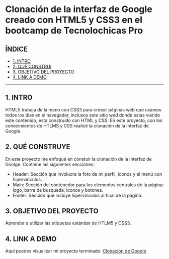 # Clonación de la interfaz de Google creado con HTML5 y CSS3 en el bootcamp de Tecnolochicas Pro

## **ÍNDICE**

* [1. INTRO](https://github.com/YehimiN/Clonacion.Google/blob/main/README.md#1-intro)
* [2. QUÉ CONSTRUI](https://github.com/YehimiN/Clonacion.Google/blob/main/README.md#2-qu%C3%A9-construye)
* [3. OBJETIVO DEL PROYECTO](https://github.com/YehimiN/Clonacion.Google/blob/main/README.md#3-objetivo-del-proyecto)
* [4. LINK A DEMO](https://github.com/YehimiN/Clonacion.Google/blob/main/README.md#4-link-a-demo)

****
## 1. INTRO
HTML5 trabaja de la mano con CSS3 para creear páginas web que usamos todos los días en el navegador, inclusos este sitio wed donde estas viendo este contenido, esta construido con HTML y CSS.
En este proyecto, con los conocimientos de HTLMS y CSS realicé la clonación de la interfaz de Google.

## 2. QUÉ CONSTRUYE 
En este proyecto me enfoqué en constuir la clonación de la interfaz de Goolge.
Contiene las siguientes secciónes:
* Header: Sección que involucra la foto de mi perfil, iconos y el menú con hipervínculos.
* Main: Sección del contenedor para los elementos centrales de la página: logo, barra de busqueda, iconos y botones.
* Footer: Sección que incluye hipervínculos al final de la página.

## 3. OBJETIVO DEL PROYECTO
Aprender a utilizar las etiquetas estándar de HTLM5 y CSS3.

## 4. LINK A DEMO
Aquí puedes visualizar mi proyecto terminado: [Clonación de Google](#)
